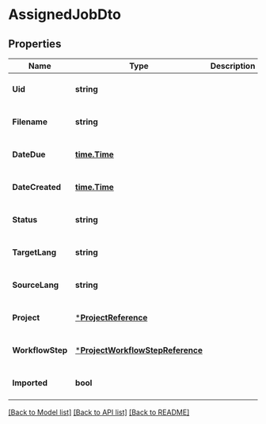 # AssignedJobDto

## Properties
Name | Type | Description | Notes
------------ | ------------- | ------------- | -------------
**Uid** | **string** |  | [optional] [default to null]
**Filename** | **string** |  | [optional] [default to null]
**DateDue** | [**time.Time**](time.Time.md) |  | [optional] [default to null]
**DateCreated** | [**time.Time**](time.Time.md) |  | [optional] [default to null]
**Status** | **string** |  | [optional] [default to null]
**TargetLang** | **string** |  | [optional] [default to null]
**SourceLang** | **string** |  | [optional] [default to null]
**Project** | [***ProjectReference**](ProjectReference.md) |  | [optional] [default to null]
**WorkflowStep** | [***ProjectWorkflowStepReference**](ProjectWorkflowStepReference.md) |  | [optional] [default to null]
**Imported** | **bool** |  | [optional] [default to null]

[[Back to Model list]](../README.md#documentation-for-models) [[Back to API list]](../README.md#documentation-for-api-endpoints) [[Back to README]](../README.md)


